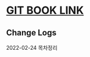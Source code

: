 # [GIT BOOK LINK](https://app.gitbook.com/s/-MiC1ZTFrObU1v52BWIW/) 

## Change Logs

&#x20;2022-02-24 목차정리

